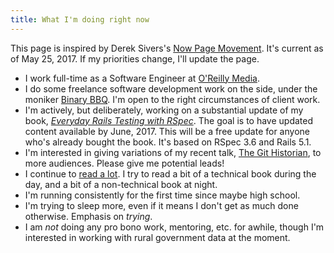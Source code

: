 ```yaml
---
title: What I'm doing right now
---
```


This page is inspired by Derek Sivers's [Now Page Movement](http://nownownow.com/about). It's current as of May 25, 2017. If my priorities change, I'll update the page.

- I work full-time as a Software Engineer at [O'Reilly Media](https://www.oreilly.com/).
- I do some freelance software development work on the side, under the moniker [Binary BBQ](https://binarybbq.com/). I'm open to the right circumstances of client work.
- I'm actively, but deliberately, working on a substantial update of my book, *[Everyday Rails Testing with RSpec](https://leanpub.com/everydayrailsrspec)*. The goal is to have updated content available by June, 2017. This will be a free update for anyone who's already bought the book. It's based on RSpec 3.6 and Rails 5.1.
- I'm interested in giving variations of my recent talk, [The Git Historian](https://speakerdeck.com/ruralocity/the-git-historian), to more audiences. Please give me potential leads!
- I continue to [read a lot](/pages/reading.html). I try to read a bit of a technical book during the day, and a bit of a non-technical book at night.
- I'm running consistently for the first time since maybe high school.
- I'm trying to sleep more, even if it means I don't get as much done
  otherwise. Emphasis on *trying*.
- I am *not* doing any pro bono work, mentoring, etc. for awhile, though I'm interested in working with rural government data at the moment.

